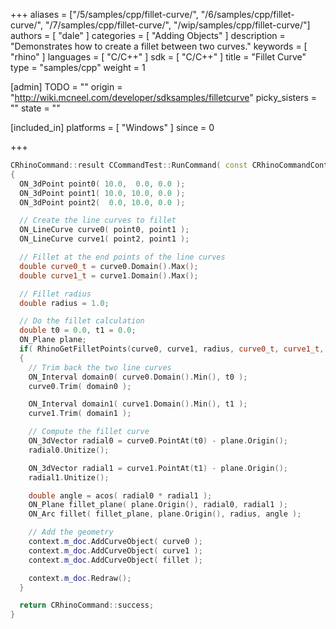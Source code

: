 +++
aliases = ["/5/samples/cpp/fillet-curve/", "/6/samples/cpp/fillet-curve/", "/7/samples/cpp/fillet-curve/", "/wip/samples/cpp/fillet-curve/"]
authors = [ "dale" ]
categories = [ "Adding Objects" ]
description = "Demonstrates how to create a fillet between two curves."
keywords = [ "rhino" ]
languages = [ "C/C++" ]
sdk = [ "C/C++" ]
title = "Fillet Curve"
type = "samples/cpp"
weight = 1

[admin]
TODO = ""
origin = "http://wiki.mcneel.com/developer/sdksamples/filletcurve"
picky_sisters = ""
state = ""

[included_in]
platforms = [ "Windows" ]
since = 0

+++

```cpp
CRhinoCommand::result CCommandTest::RunCommand( const CRhinoCommandContext& context )
{
  ON_3dPoint point0( 10.0,  0.0, 0.0 );
  ON_3dPoint point1( 10.0, 10.0, 0.0 );
  ON_3dPoint point2(  0.0, 10.0, 0.0 );

  // Create the line curves to fillet
  ON_LineCurve curve0( point0, point1 );
  ON_LineCurve curve1( point2, point1 );

  // Fillet at the end points of the line curves
  double curve0_t = curve0.Domain().Max();
  double curve1_t = curve1.Domain().Max();

  // Fillet radius
  double radius = 1.0;

  // Do the fillet calculation
  double t0 = 0.0, t1 = 0.0;
  ON_Plane plane;
  if( RhinoGetFilletPoints(curve0, curve1, radius, curve0_t, curve1_t, t0, t1, plane) )
  {
    // Trim back the two line curves
    ON_Interval domain0( curve0.Domain().Min(), t0 );
    curve0.Trim( domain0 );

    ON_Interval domain1( curve1.Domain().Min(), t1 );
    curve1.Trim( domain1 );

    // Compute the fillet curve
    ON_3dVector radial0 = curve0.PointAt(t0) - plane.Origin();
    radial0.Unitize();

    ON_3dVector radial1 = curve1.PointAt(t1) - plane.Origin();
    radial1.Unitize();

    double angle = acos( radial0 * radial1 );
    ON_Plane fillet_plane( plane.Origin(), radial0, radial1 );
    ON_Arc fillet( fillet_plane, plane.Origin(), radius, angle );

    // Add the geometry
    context.m_doc.AddCurveObject( curve0 );
    context.m_doc.AddCurveObject( curve1 );
    context.m_doc.AddCurveObject( fillet );

    context.m_doc.Redraw();
  }

  return CRhinoCommand::success;
}
```
